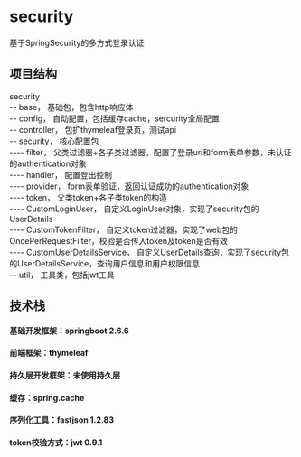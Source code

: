# security

基于SpringSecurity的多方式登录认证

## 项目结构
security  
-- base， 基础包，包含http响应体  
-- config， 自动配置，包括缓存cache，sercurity全局配置  
-- controller， 包扩thymeleaf登录页，测试api  
-- security， 核心配置包  
---- filter， 父类过滤器+各子类过滤器，配置了登录uri和form表单参数，未认证的authentication对象  
---- handler， 配置登出控制  
---- provider， form表单验证，返回认证成功的authentication对象  
---- token， 父类token+各子类token的构造  
---- CustomLoginUser， 自定义LoginUser对象，实现了security包的UserDetails  
---- CustomTokenFilter， 自定义token过滤器，实现了web包的OncePerRequestFilter，校验是否传入token及token是否有效  
---- CustomUserDetailsService， 自定义UserDetails查询，实现了security包的UserDetailsService，查询用户信息和用户权限信息  
-- util， 工具类，包括jwt工具  

## 技术栈
#### 基础开发框架：springboot 2.6.6
#### 前端框架：thymeleaf
#### 持久层开发框架：未使用持久层
#### 缓存：spring.cache
#### 序列化工具：fastjson 1.2.83
#### token校验方式：jwt 0.9.1
